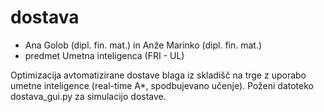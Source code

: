 # dostava

* Ana Golob (dipl. fin. mat.) in Anže Marinko (dipl. fin. mat.)
* predmet Umetna inteligenca (FRI - UL)

Optimizacija avtomatizirane dostave blaga iz skladišč na trge z uporabo umetne inteligence (real-time A*, spodbujevano učenje). Poženi datoteko dostava_gui.py za simulacijo dostave.
